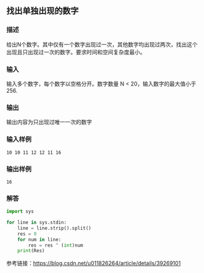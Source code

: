 ## 找出单独出现的数字

### 描述

给出N个数字。其中仅有一个数字出现过一次，其他数字均出现过两次，找出这个出现且只出现过一次的数字。要求时间和空间复杂度最小。

### 输入

输入多个数字，每个数字以空格分开。数字数量 N < 20，输入数字的最大值小于 256.

### 输出

输出内容为只出现过唯一一次的数字

### 输入样例

```
10 10 11 12 12 11 16
```

### 输出样例

```
16
```

### 解答

```python
import sys

for line in sys.stdin:
    line = line.strip().split()
    res = 0
    for num in line:
        res = res ^ (int)num
    print(Res)
```

参考链接：<https://blog.csdn.net/u011826264/article/details/39269101>

